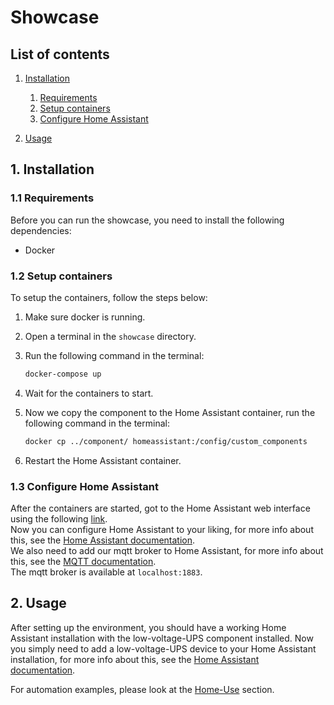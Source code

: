 # Showcase

## List of contents

1. [Installation](#1-installation)
    1. [Requirements](#11-requirements)
    2. [Setup containers](#12-setup-containers)
    3. [Configure Home Assistant](#13-configure-home-assistant)

2. [Usage](#2-usage)

## 1. Installation

### 1.1 Requirements

Before you can run the showcase, you need to install the following dependencies:

- Docker

### 1.2 Setup containers

To setup the containers, follow the steps below:

1. Make sure docker is running.
2. Open a terminal in the `showcase` directory.
3. Run the following command in the terminal:

    ```bash
    docker-compose up
    ```

4. Wait for the containers to start.
5. Now we copy the component to the Home Assistant container, run the following command in the terminal:

    ```bash
    docker cp ../component/ homeassistant:/config/custom_components
    ```

6. Restart the Home Assistant container.

### 1.3 Configure Home Assistant

After the containers are started, got to the Home Assistant web interface using the following [link](http://localhost:8123).  
Now you can configure Home Assistant to your liking, for more info about this, see the [Home Assistant documentation](https://www.home-assistant.io/docs/).  
We also need to add our mqtt broker to Home Assistant, for more info about this, see the [MQTT documentation](https://www.home-assistant.io/integrations/mqtt/).  
The mqtt broker is available at `localhost:1883`.

## 2. Usage

After setting up the environment, you should have a working Home Assistant installation with the low-voltage-UPS component installed.
Now you simply need to add a low-voltage-UPS device to your Home Assistant installation, for more info about this, see the [Home Assistant documentation](https://www.home-assistant.io/docs/configuration/devices/).

For automation examples, please look at the [Home-Use](home-use.md) section.
